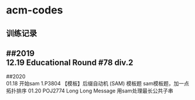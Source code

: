 # acm-codes  
训练记录  
---  
##2019  
12.19 Educational Round #78 div.2  
---  
##2020  
01.18 开始sam 1.P3804 【模板】后缀自动机 (SAM) 模板题 sam模板题，加一点拓扑排序
01.20 POJ2774 Long Long Message 用sam处理最长公共子串

